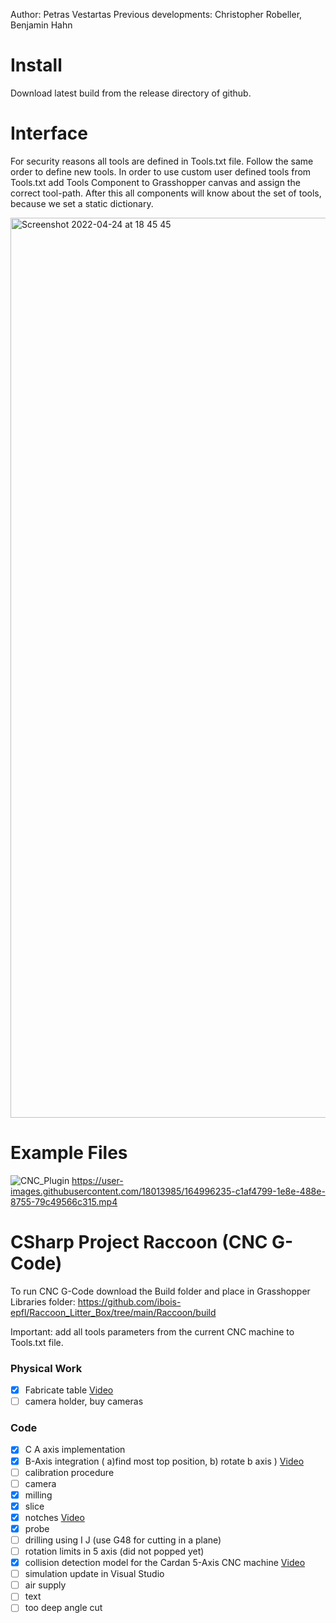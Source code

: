 Author: Petras Vestartas
Previous developments: Christopher Robeller, Benjamin Hahn

# Install
Download latest build from the release directory of github.

# Interface
For security reasons all tools are defined in Tools.txt file.
Follow the same order to define new tools.
In order to use custom user defined tools from Tools.txt add Tools Component to Grasshopper canvas and assign the correct tool-path. After this all components will know about the set of tools, because we set a static dictionary.

<img width="1440" alt="Screenshot 2022-04-24 at 18 45 45" src="https://user-images.githubusercontent.com/18013985/164987154-4a0c4a6b-b400-4037-ac68-a8d8b56c3e66.png">

# Example Files
![CNC_Plugin](https://user-images.githubusercontent.com/18013985/164996185-eb7d612d-bc5b-4e32-94a5-09fef6dd9750.png)
https://user-images.githubusercontent.com/18013985/164996235-c1af4799-1e8e-488e-8755-79c49566c315.mp4



# CSharp Project Raccoon (CNC G-Code)
To run CNC G-Code download the Build folder and place in Grasshopper Libraries folder: 
https://github.com/ibois-epfl/Raccoon_Litter_Box/tree/main/Raccoon/build

Important: add all tools parameters from the current CNC machine to Tools.txt file.

### Physical Work
- [x] Fabricate table [Video](https://vimeo.com/645880001 "Fabricate table - Click to Watch!")
- [ ] camera holder, buy cameras

### Code

- [x] C A axis implementation
- [x] B-Axis integration ( a)find most top position, b) rotate b axis ) [Video](https://vimeo.com/645879445 "B-Axis integration - Click to Watch!")
- [ ] calibration procedure
- [ ] camera
- [x] milling 
- [x] slice
- [x] notches [Video](https://vimeo.com/645882287 "notches - Click to Watch!")
- [x] probe 
- [ ] drilling using I J (use G48 for cutting in a plane)
- [ ] rotation limits in 5 axis (did not popped yet)
- [x] collision detection model for the Cardan 5-Axis CNC machine [Video](https://vimeo.com/647108247 "Cardan Axis Approximation - Click to Watch!")
- [ ] simulation update in Visual Studio 
- [ ] air supply
- [ ] text
- [ ] too deep angle cut
